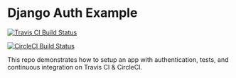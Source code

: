 # Django Auth Example

[![Travis CI Build Status](https://travis-ci.org/kaeawc/django-auth-example.svg?branch=master)](https://travis-ci.org/kaeawc/django-auth-example)

[![CircleCI Build Status](https://circleci.com/gh/kaeawc/django-auth-example)](https://circleci.com/gh/kaeawc/django-auth-example.svg?style=shield&circle-token=:c0213136d36ec148af0472a3b5c922a717f1d809)

This repo demonstrates how to setup an app with authentication, tests, and continuous integration on Travis CI & CircleCI.

